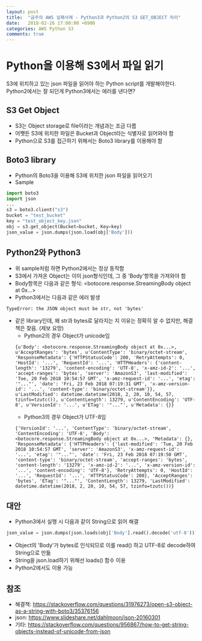 ```yaml
---
layout: post
title:  "금주의 AWS 실패사례 - Python3과 Python2의 S3 GET_OBJECT 차이"
date:   2018-02-26 17:00:00 +0900
categories: AWS Python S3
comments: true
---
```

# Python을 이용해 S3에서 파일 읽기
S3에 위치하고 있는 json 파일을 읽어야 하는 Python script를 개발해야한다.  
Python2에서는 잘 되던게 Python3에서는 에러를 낸다면?  

## S3 Get Object
* S3는 Object storage로 file이라는 개념과는 조금 다름
* 어쨋든 S3에 위치한 파일은 Bucket과 Object라는 식별자로 읽어와야 함
* Python으로 S3를 접근하기 위해서는 Boto3 library를 이용해야 함

## Boto3 library
* Python의 Boto3을 이용해 S3에 위치한 json 파일을 읽어오기
* Sample
~~~ Python
import boto3
import json
...
s3 = boto3.client("s3")
bucket = "test_bucket"
key = "test_object_key.json"
obj = s3.get_object(Bucket=bucket, Key=key)
json_value = json.dumps(json.load(obj['Body']))
~~~

## Python2와 Python3
* 위 sample처럼 하면 Python2에서는 정상 동작함
* S3에서 가져온 Object는 이미 json형식인데, 그 중 'Body'항목을 가져와야 함
* Body항목은 다음과 같은 형식: <botocore.response.StreamingBody object at 0x...>
* Python3에서는 다음과 같은 에러 발생
~~~
TypeError: the JSON object must be str, not 'bytes'
~~~
* 같은 library인데, 왜 str과 bytes로 달라지는 지 이유는 정확히 알 수 없지만, 해결책은 찾음. (제보 요망)
  + Python2의 경우 Object가 unicode임
  ~~~
  {u'Body': <botocore.response.StreamingBody object at 0x...>, u'AcceptRanges': 'bytes', u'ContentType': 'binary/octet-stream', 'ResponseMetadata': {'HTTPStatusCode': 200, 'RetryAttempts': 0, 'HostId': '...', 'RequestId': '...', 'HTTPHeaders': {'content-length': '13279', 'content-encoding': 'UTF-8', 'x-amz-id-2': '...', 'accept-ranges': 'bytes', 'server': 'AmazonS3', 'last-modified': 'Tue, 20 Feb 2018 10:54:57 GMT', 'x-amz-request-id': '...', 'etag': '"..."', 'date': 'Fri, 23 Feb 2018 07:19:31 GMT', 'x-amz-version-id': '...', 'content-type': 'binary/octet-stream'}}, u'LastModified': datetime.datetime(2018, 2, 20, 10, 54, 57, tzinfo=tzutc()), u'ContentLength': 13279, u'ContentEncoding': 'UTF-8', u'VersionId': '...', u'ETag': '"..."', u'Metadata': {}}
  ~~~
  + Python3의 경우 Object가 UTF-8임
  ~~~
  {'VersionId': '...', 'ContentType': 'binary/octet-stream', 'ContentEncoding': 'UTF-8', 'Body': <botocore.response.StreamingBody object at 0x...>, 'Metadata': {}, 'ResponseMetadata': {'HTTPHeaders': {'last-modified': 'Tue, 20 Feb 2018 10:54:57 GMT', 'server': 'AmazonS3', 'x-amz-request-id': '...', 'etag': '"..."', 'date': 'Fri, 23 Feb 2018 07:19:50 GMT', 'content-type': 'binary/octet-stream', 'accept-ranges': 'bytes', 'content-length': '13279', 'x-amz-id-2': '...', 'x-amz-version-id': '...', 'content-encoding': 'UTF-8'}, 'RetryAttempts': 0, 'HostId': '...', 'RequestId': '...', 'HTTPStatusCode': 200}, 'AcceptRanges': 'bytes', 'ETag': '"..."', 'ContentLength': 13279, 'LastModified': datetime.datetime(2018, 2, 20, 10, 54, 57, tzinfo=tzutc())}
  ~~~

## 대안
* Python3에서 실행 시 다음과 같이 String으로 읽어 해결
~~~ Python
json_value = json.dumps(json.loads(obj['Body'].read().decode('utf-8')))
~~~
* Object의 'Body'가 bytes로 인식되므로 이를 read() 하고 UTF-8로 decode하여 String으로 만듦
* String을 json.load하기 위해선 loads() 함수 이용
* Python2에서도 이용 가능

## 참조
* 해결책: https://stackoverflow.com/questions/31976273/open-s3-object-as-a-string-with-boto3/35376156
* json: https://www.slideshare.net/dahlmoon/json-20160301
* 기타: https://stackoverflow.com/questions/956867/how-to-get-string-objects-instead-of-unicode-from-json
